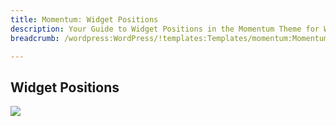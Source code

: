```yaml
---
title: Momentum: Widget Positions
description: Your Guide to Widget Positions in the Momentum Theme for WordPress
breadcrumb: /wordpress:WordPress/!templates:Templates/momentum:Momentum

---
```


Widget Positions
-----

![][positions]

[positions]: assets/positions.jpg